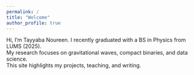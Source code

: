 ```yaml
---
permalink: /
title: "Welcome"
author_profile: true
---
```

Hi, I’m Tayyaba Noureen.
I recently graduated with a BS in Physics from LUMS (2025).  
My research focuses on gravitational waves, compact binaries, and data science.  
This site highlights my projects, teaching, and writing.  
